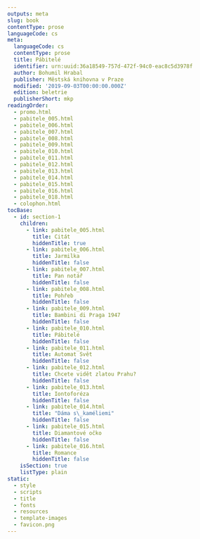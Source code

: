 ```yaml
---
outputs: meta
slug: book
contentType: prose
languageCode: cs
meta:
  languageCode: cs
  contentType: prose
  title: Pábitelé
  identifier: urn:uuid:36a18549-757d-472f-94c0-eac8c5d3978f
  author: Bohumil Hrabal
  publisher: Městská knihovna v Praze
  modified: '2019-09-03T00:00:00.000Z'
  edition: beletrie
  publisherShort: mkp
readingOrder:
  - promo.html
  - pabitele_005.html
  - pabitele_006.html
  - pabitele_007.html
  - pabitele_008.html
  - pabitele_009.html
  - pabitele_010.html
  - pabitele_011.html
  - pabitele_012.html
  - pabitele_013.html
  - pabitele_014.html
  - pabitele_015.html
  - pabitele_016.html
  - pabitele_018.html
  - colophon.html
tocBase:
  - id: section-1
    children:
      - link: pabitele_005.html
        title: Citát
        hiddenTitle: true
      - link: pabitele_006.html
        title: Jarmilka
        hiddenTitle: false
      - link: pabitele_007.html
        title: Pan notář
        hiddenTitle: false
      - link: pabitele_008.html
        title: Pohřeb
        hiddenTitle: false
      - link: pabitele_009.html
        title: Bambini di Praga 1947
        hiddenTitle: false
      - link: pabitele_010.html
        title: Pábitelé
        hiddenTitle: false
      - link: pabitele_011.html
        title: Automat Svět
        hiddenTitle: false
      - link: pabitele_012.html
        title: Chcete vidět zlatou Prahu?
        hiddenTitle: false
      - link: pabitele_013.html
        title: Iontoforéza
        hiddenTitle: false
      - link: pabitele_014.html
        title: "Dáma s\_kaméliemi"
        hiddenTitle: false
      - link: pabitele_015.html
        title: Diamantové očko
        hiddenTitle: false
      - link: pabitele_016.html
        title: Romance
        hiddenTitle: false
    isSection: true
    listType: plain
static:
  - style
  - scripts
  - title
  - fonts
  - resources
  - template-images
  - favicon.png
---
```

